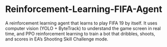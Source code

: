 # Reinforcement-Learning-FIFA-Agent
A reinforcement learning agent that learns to play FIFA 19 by itself. It uses computer vision (YOLO + ByteTrack) to understand the game screen in real time, and PPO reinforcement learning to train a bot that dribbles, shoots, and scores in EA’s Shooting Skill Challenge mode.
